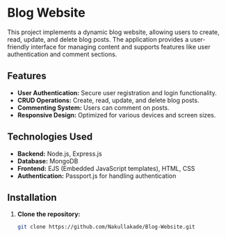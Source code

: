 # Blog Website

This project implements a dynamic blog website, allowing users to create, read, update, and delete blog posts. The application provides a user-friendly interface for managing content and supports features like user authentication and comment sections.

## Features

- **User Authentication:** Secure user registration and login functionality.
- **CRUD Operations:** Create, read, update, and delete blog posts.
- **Commenting System:** Users can comment on posts.
- **Responsive Design:** Optimized for various devices and screen sizes.

## Technologies Used

- **Backend:** Node.js, Express.js
- **Database:** MongoDB
- **Frontend:** EJS (Embedded JavaScript templates), HTML, CSS
- **Authentication:** Passport.js for handling authentication

## Installation

1. **Clone the repository:**

   ```bash
   git clone https://github.com/Nakullakade/Blog-Website.git
